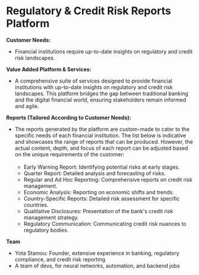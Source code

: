 # Regulatory & Credit Risk Reports Platform

**Customer Needs:**
* Financial institutions require up-to-date insights on regulatory and credit risk landscapes.

**Value Added Platform & Services:**
* A comprehensive suite of services designed to provide financial institutions with up-to-date insights on regulatory and credit risk landscapes. This platform bridges the gap between traditional banking and the digital financial world, ensuring stakeholders remain informed and agile.

**Reports (Tailored According to Customer Needs):**
* The reports generated by the platform are custom-made to cater to the specific needs of each financial institution. The list below is indicative and showcases the range of reports that can be produced. However, the actual content, depth, and focus of each report can be adjusted based on the unique requirements of the customer:<br><br>
  * Early Warning Report: Identifying potential risks at early stages.
  * Quarter Report: Detailed analysis and forecasting of risks.
  * Regular and Ad Hoc Reporting: Comprehensive reports on credit risk management.
  * Economic Analysis: Reporting on economic shifts and trends.
  * Country-Specific Reports: Detailed risk assessment for specific countries.
  * Qualitative Disclosures: Presentation of the bank's credit risk management strategy.
  * Regulatory Communication: Communicating credit risk nuances to regulatory bodies.

**Team**
* Yota Stamou: Founder, extensive experience in banking, regulatory compliance, and credit risk reporting
* A team of devs, for neural networks, automation, and backend jobs 

